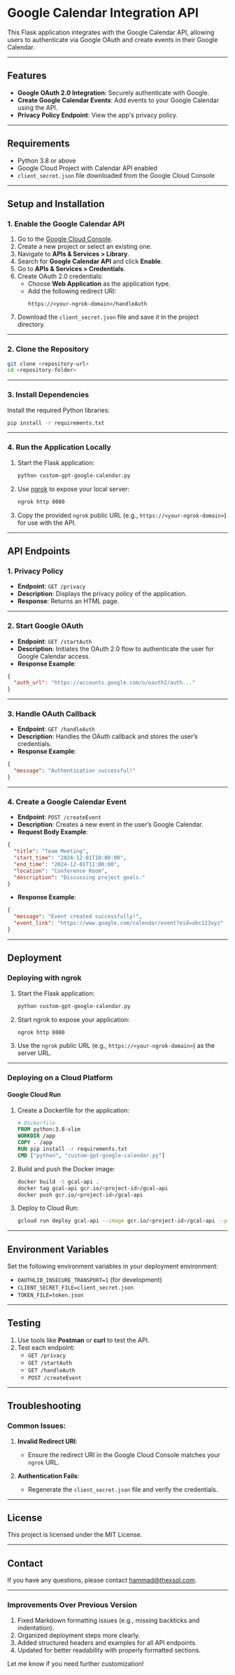 # Google Calendar Integration API

This Flask application integrates with the Google Calendar API, allowing users to authenticate via Google OAuth and create events in their Google Calendar.

---

## Features

- **Google OAuth 2.0 Integration**: Securely authenticate with Google.
- **Create Google Calendar Events**: Add events to your Google Calendar using the API.
- **Privacy Policy Endpoint**: View the app's privacy policy.

---

## Requirements

- Python 3.8 or above
- Google Cloud Project with Calendar API enabled
- `client_secret.json` file downloaded from the Google Cloud Console

---

## Setup and Installation

### 1. Enable the Google Calendar API

1. Go to the [Google Cloud Console](https://console.cloud.google.com/).
2. Create a new project or select an existing one.
3. Navigate to **APIs & Services > Library**.
4. Search for **Google Calendar API** and click **Enable**.
5. Go to **APIs & Services > Credentials**.
6. Create OAuth 2.0 credentials:
   - Choose **Web Application** as the application type.
   - Add the following redirect URI:
     ```
     https://<your-ngrok-domain>/handleAuth
     ```
7. Download the `client_secret.json` file and save it in the project directory.

---

### 2. Clone the Repository

```bash
git clone <repository-url>
cd <repository-folder>
```

---

### 3. Install Dependencies

Install the required Python libraries:

```bash
pip install -r requirements.txt
```

---

### 4. Run the Application Locally

1. Start the Flask application:
   ```bash
   python custom-gpt-google-calendar.py
   ```
2. Use [ngrok](https://ngrok.com/) to expose your local server:
   ```bash
   ngrok http 8080
   ```
3. Copy the provided `ngrok` public URL (e.g., `https://<your-ngrok-domain>`) for use with the API.

---

## API Endpoints

### 1. Privacy Policy

- **Endpoint**: `GET /privacy`
- **Description**: Displays the privacy policy of the application.
- **Response**: Returns an HTML page.

---

### 2. Start Google OAuth

- **Endpoint**: `GET /startAuth`
- **Description**: Initiates the OAuth 2.0 flow to authenticate the user for Google Calendar access.
- **Response Example**:

```json
{
  "auth_url": "https://accounts.google.com/o/oauth2/auth..."
}
```

---

### 3. Handle OAuth Callback

- **Endpoint**: `GET /handleAuth`
- **Description**: Handles the OAuth callback and stores the user’s credentials.
- **Response Example**:

```json
{
  "message": "Authentication successful!"
}
```

---

### 4. Create a Google Calendar Event

- **Endpoint**: `POST /createEvent`
- **Description**: Creates a new event in the user’s Google Calendar.
- **Request Body Example**:

```json
{
  "title": "Team Meeting",
  "start_time": "2024-12-01T10:00:00",
  "end_time": "2024-12-01T11:00:00",
  "location": "Conference Room",
  "description": "Discussing project goals."
}
```

- **Response Example**:

```json
{
  "message": "Event created successfully!",
  "event_link": "https://www.google.com/calendar/event?eid=abc123xyz"
}
```

---

## Deployment

### Deploying with ngrok

1. Start the Flask application:
   ```bash
   python custom-gpt-google-calendar.py
   ```
2. Start ngrok to expose your application:
   ```bash
   ngrok http 8080
   ```
3. Use the `ngrok` public URL (e.g., `https://<your-ngrok-domain>`) as the server URL.

---

### Deploying on a Cloud Platform

#### Google Cloud Run

1. Create a Dockerfile for the application:
   ```dockerfile
   # Dockerfile
   FROM python:3.8-slim
   WORKDIR /app
   COPY . /app
   RUN pip install -r requirements.txt
   CMD ["python", "custom-gpt-google-calendar.py"]
   ```
2. Build and push the Docker image:
   ```bash
   docker build -t gcal-api .
   docker tag gcal-api gcr.io/<project-id>/gcal-api
   docker push gcr.io/<project-id>/gcal-api
   ```
3. Deploy to Cloud Run:
   ```bash
   gcloud run deploy gcal-api --image gcr.io/<project-id>/gcal-api --platform managed --allow-unauthenticated
   ```

---

## Environment Variables

Set the following environment variables in your deployment environment:

- `OAUTHLIB_INSECURE_TRANSPORT=1` (for development)
- `CLIENT_SECRET_FILE=client_secret.json`
- `TOKEN_FILE=token.json`

---

## Testing

1. Use tools like **Postman** or **curl** to test the API.
2. Test each endpoint:
   - `GET /privacy`
   - `GET /startAuth`
   - `GET /handleAuth`
   - `POST /createEvent`

---

## Troubleshooting

### Common Issues:

1. **Invalid Redirect URI**:
   - Ensure the redirect URI in the Google Cloud Console matches your `ngrok` URL.

2. **Authentication Fails**:
   - Regenerate the `client_secret.json` file and verify the credentials.

---

## License

This project is licensed under the MIT License.

---

## Contact

If you have any questions, please contact hammad@thexsol.com.

---

### Improvements Over Previous Version
1. Fixed Markdown formatting issues (e.g., missing backticks and indentation).
2. Organized deployment steps more clearly.
3. Added structured headers and examples for all API endpoints.
4. Updated for better readability with properly formatted sections.

Let me know if you need further customization!